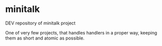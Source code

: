 # minitalk
DEV repository of minitalk project

One of very few projects, that handles handlers in a proper way, keeping them as short and atomic as possible.
